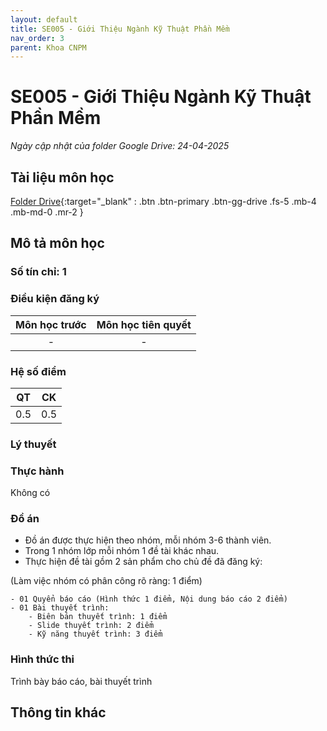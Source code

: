 ```yaml
---
layout: default
title: SE005 - Giới Thiệu Ngành Kỹ Thuật Phần Mềm
nav_order: 3
parent: Khoa CNPM
---
```


# SE005 - Giới Thiệu Ngành Kỹ Thuật Phần Mềm

*Ngày cập nhật của folder Google Drive: 24-04-2025*
## Tài liệu môn học

[Folder Drive](https://drive.google.com/drive/folders/1110qSw006JxLZ9XUY4a6kaSt4EMn3nl3?usp=drive_link){:target="_blank" : .btn .btn-primary .btn-gg-drive .fs-5 .mb-4 .mb-md-0 .mr-2 }

## Mô tả môn học

### Số tín chỉ: 1

### Điều kiện đăng ký

| Môn học trước| Môn học tiên quyết  |    
|------|-----|  
| <center>-</center>| <center>-</center>|  

### Hệ số điểm

| QT |  CK |  
|-----|-----|  
| <center> 0.5 </center> | <center>0.5 </center> |  

### Lý thuyết

### Thực hành
Không có

### Đồ án
- Đồ án được thực hiện theo nhóm, mỗi nhóm 3-6 thành viên.
- Trong 1 nhóm lớp mỗi nhóm 1 đề tài khác nhau.
- Thực hiện đề tài gồm 2 sản phẩm cho chủ đề đã đăng ký: 

(Làm việc nhóm có phân công rõ ràng: 1 điểm)

    - 01 Quyển báo cáo (Hình thức 1 điểm, Nội dung báo cáo 2 điểm)
    - 01 Bài thuyết trình:
        - Biên bản thuyết trình: 1 điểm
        - Slide thuyết trình: 2 điểm
        - Kỹ năng thuyết trình: 3 điểm

### Hình thức thi
Trình bày báo cáo, bài thuyết trình

## Thông tin khác
